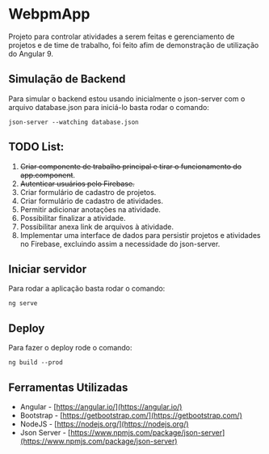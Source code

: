 
# WebpmApp

Projeto para controlar atividades a serem feitas e gerenciamento de projetos e de time de trabalho, foi feito afim de demonstração de utilização do Angular 9. 

## Simulação de Backend

Para simular o backend estou usando inicialmente o json-server com o arquivo database.json para iniciá-lo basta rodar o comando: 

    json-server --watching database.json

## TODO List:

 1. ~~Criar componente de trabalho principal e tirar o funcionamento do app.component~~.
 2. ~~Autenticar usuários pelo Firebase.~~
 3. Criar formulário de cadastro de projetos.
 4. Criar formulário de cadastro de atividades.
 5. Permitir adicionar anotações na atividade.
 6. Possibilitar finalizar a atividade.
 7. Possibilitar anexa link de arquivos à atividade.
 8. Implementar uma interface de dados para persistir projetos e atividades no Firebase, excluindo assim a necessidade do json-server.

## Iniciar servidor
Para rodar a aplicação basta rodar o comando:

    ng serve

## Deploy
Para fazer o deploy rode o comando:

    ng build --prod
    
## Ferramentas Utilizadas

 - Angular - [https://angular.io/](https://angular.io/)
 - Bootstrap - [https://getbootstrap.com/](https://getbootstrap.com/)
 - NodeJS - [https://nodejs.org/](https://nodejs.org/)
 - Json Server - [https://www.npmjs.com/package/json-server](https://www.npmjs.com/package/json-server)
